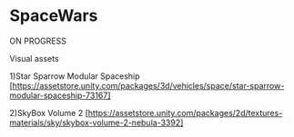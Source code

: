 # SpaceWars
 ON PROGRESS

Visual assets 

1)Star Sparrow Modular Spaceship [https://assetstore.unity.com/packages/3d/vehicles/space/star-sparrow-modular-spaceship-73167]

2)SkyBox Volume 2 [https://assetstore.unity.com/packages/2d/textures-materials/sky/skybox-volume-2-nebula-3392]

